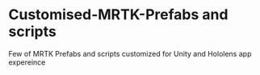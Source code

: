 # Customised-MRTK-Prefabs and scripts
Few of MRTK Prefabs and scripts customized for Unity and Hololens app expereince

